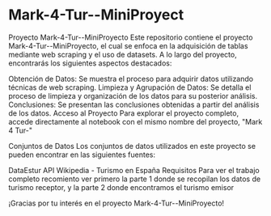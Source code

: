 # Mark-4-Tur--MiniProyect

Proyecto Mark-4-Tur--MiniProyecto
Este repositorio contiene el proyecto Mark-4-Tur--MiniProyecto, el cual se enfoca en la adquisición de tablas mediante web scraping y el uso de datasets. A lo largo del proyecto, encontrarás los siguientes aspectos destacados:

Obtención de Datos: Se muestra el proceso para adquirir datos utilizando técnicas de web scraping.
Limpieza y Agrupación de Datos: Se detalla el proceso de limpieza y organización de los datos para su posterior análisis.
Conclusiones: Se presentan las conclusiones obtenidas a partir del análisis de los datos.
Acceso al Proyecto
Para explorar el proyecto completo, accede directamente al notebook con el mismo nombre del proyecto, "Mark 4 Tur-"

Conjuntos de Datos
Los conjuntos de datos utilizados en este proyecto se pueden encontrar en las siguientes fuentes:

DataEstur API
Wikipedia - Turismo en España
Requisitos
Para ver el trabajo completo recomiento ver primero la parte 1 donde se recopilan los datos de turismo receptor, y la parte 2 donde encontramos el turismo emisor


¡Gracias por tu interés en el proyecto Mark-4-Tur--MiniProyecto!





